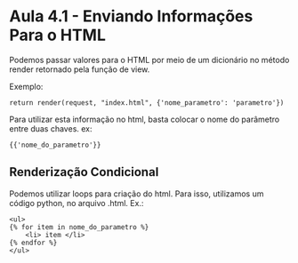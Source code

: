 # Aula 4.1 - Enviando Informações Para o HTML

Podemos passar valores para o HTML por meio de um dicionário no método render retornado pela função de view.

Exemplo:

    return render(request, "index.html", {'nome_parametro': 'parametro'})

Para utilizar esta informação no html, basta colocar o nome do parâmetro entre duas chaves. ex:

    {{'nome_do_parametro'}}

## Renderização Condicional

Podemos utilizar loops para criação do html. Para isso, utilizamos um código python, no arquivo .html. Ex.:

    <ul>
    {% for item in nome_do_parametro %}
        <li> item </li>
    {% endfor %}
    </ul>